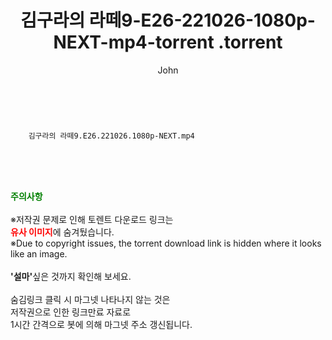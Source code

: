 ﻿---
layout: post
title:  "                   김구라의 라떼9-E26-221026-1080p-NEXT-mp4-torrent                .torrent"
author: John
categories: [ TV ]
tags: [  ]
image:  
description: "                   김구라의 라떼9-E26-221026-1080p-NEXT-mp4-torrent                 torrent 정보 공유"
toc: true
toc_sticky: true
---

<br>

        김구라의 라떼9.E26.221026.1080p-NEXT.mp4    
    
<br><br><br>
<p data-ke-size="size16"><b><span style="color: green;">주의사항</span></b><br /><br />※저작권 문제로 인해 토렌트 다운로드 링크는<br /><b><span style="color: red;">유사 이미지</span></b>에 숨겨뒀습니다.<br />※Due to copyright issues, the torrent download link is hidden where it looks like an image.<br /><br /><b>'설마'</b>싶은 것까지 확인해 보세요.<br /><br />숨김링크 클릭 시 마그넷 나타나지 않는 것은<br />저작권으로 인한 링크만료 자료로<br />1시간 간격으로 봇에 의해 마그넷 주소 갱신됩니다.</p>
